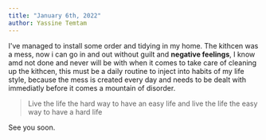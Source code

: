 ```yaml
---
title: "January 6th, 2022"
author: Yassine Temtam 
---
```


I've managed to install some order and tidying in my home. The kithcen was a mess, now i can 
go in and out without guilt and **negative feelings**, I know amd not done and never will be with
when it comes to take care of cleaning up the kithcen, this must be a daily routine to inject 
into habits of my life style, because the mess is created every day and needs to be dealt with
immediatly before it comes a mountain of disorder. 

> Live the life the hard way to have an easy life and live the life the easy way to have a hard life

See you soon.
